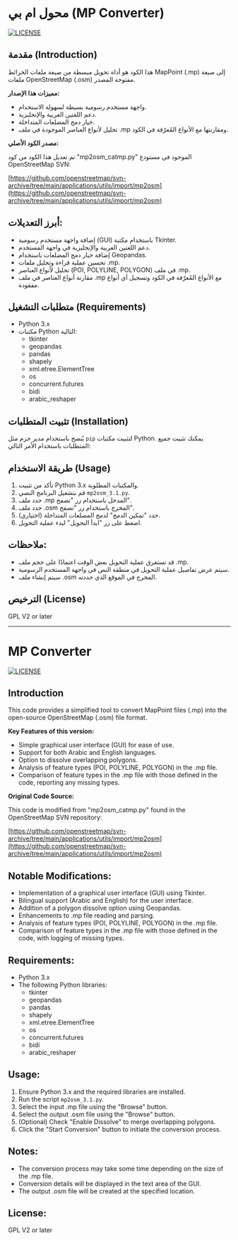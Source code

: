 # محول ام بي (MP Converter)

[![LICENSE](https://img.shields.io/badge/license-GPL%20V2%20or%20later-green)](https://www.gnu.org/licenses/old-licenses/gpl-2.0.en.html)

## مقدمة (Introduction)

هذا الكود هو أداة تحويل مبسطة من صيغة ملفات الخرائط MapPoint (.mp) إلى صيغة ملفات OpenStreetMap (.osm) مفتوحة المصدر. 

**مميزات هذا الإصدار:**

* واجهة مستخدم رسومية بسيطة لسهولة الاستخدام.
* دعم اللغتين العربية والإنجليزية.
* خيار دمج المضلعات المتداخلة.
* تحليل لأنواع العناصر الموجودة في ملف .mp ومقارنتها مع الأنواع المُعرّفة في الكود.

**مصدر الكود الأصلي:**

تم تعديل هذا الكود من كود "mp2osm_catmp.py" الموجود في مستودع OpenStreetMap SVN:

[https://github.com/openstreetmap/svn-archive/tree/main/applications/utils/import/mp2osm](https://github.com/openstreetmap/svn-archive/tree/main/applications/utils/import/mp2osm)

## أبرز التعديلات:

* إضافة واجهة مستخدم رسومية (GUI) باستخدام مكتبة Tkinter.
* دعم اللغتين العربية والإنجليزية في واجهة المستخدم.
* إضافة خيار دمج المضلعات باستخدام Geopandas.
* تحسين عملية قراءة وتحليل ملفات .mp.
* تحليل لأنواع العناصر (POI, POLYLINE, POLYGON) في ملف .mp.
* مقارنة أنواع العناصر في ملف .mp مع الأنواع المُعرّفة في الكود وتسجيل أي أنواع مفقودة.

## متطلبات التشغيل (Requirements)

* Python 3.x
* مكتبات Python التالية:
    * tkinter
    * geopandas
    * pandas
    * shapely
    * xml.etree.ElementTree
    * os
    * concurrent.futures
    * bidi
    * arabic_reshaper
##  تثبيت المتطلبات (Installation)

 يُنصح باستخدام مدير حزم مثل `pip` لتثبيت مكتبات Python. يمكنك تثبيت جميع المتطلبات باستخدام الأمر التالي:

## طريقة الاستخدام (Usage)

1.  تأكد من تثبيت Python 3.x والمكتبات المطلوبة.
2.  قم بتشغيل البرنامج النصي `mp2osm_3.1.py`.
3.  حدد ملف .mp المدخل باستخدام زر "تصفح".
4.  حدد ملف .osm المخرج باستخدام زر "تصفح".
5.  (اختياري) حدد "تمكين الدمج" لدمج المضلعات المتداخلة.
6.  اضغط على زر "ابدأ التحويل" لبدء عملية التحويل.

## ملاحظات:

* قد تستغرق عملية التحويل بعض الوقت اعتمادًا على حجم ملف .mp.
* سيتم عرض تفاصيل عملية التحويل في منطقة النص في واجهة المستخدم الرسومية.
* سيتم إنشاء ملف .osm المخرج في الموقع الذي حددته.

## الترخيص (License)

GPL V2 or later

---

# MP Converter

[![LICENSE](https://img.shields.io/badge/license-GPL%20V2%20or%20later-green)](https://www.gnu.org/licenses/old-licenses/gpl-2.0.en.html)

## Introduction

This code provides a simplified tool to convert MapPoint files (.mp) into the open-source OpenStreetMap (.osm) file format.

**Key Features of this version:**

* Simple graphical user interface (GUI) for ease of use.
* Support for both Arabic and English languages.
* Option to dissolve overlapping polygons.
* Analysis of feature types (POI, POLYLINE, POLYGON) in the .mp file.
* Comparison of feature types in the .mp file with those defined in the code, reporting any missing types.

**Original Code Source:**

This code is modified from "mp2osm_catmp.py" found in the OpenStreetMap SVN repository:

[https://github.com/openstreetmap/svn-archive/tree/main/applications/utils/import/mp2osm](https://github.com/openstreetmap/svn-archive/tree/main/applications/utils/import/mp2osm)

## Notable Modifications:

* Implementation of a graphical user interface (GUI) using Tkinter.
* Bilingual support (Arabic and English) for the user interface.
* Addition of a polygon dissolve option using Geopandas.
* Enhancements to .mp file reading and parsing.
* Analysis of feature types (POI, POLYLINE, POLYGON) in the .mp file.
* Comparison of feature types in the .mp file with those defined in the code, with logging of missing types.

## Requirements:

* Python 3.x
* The following Python libraries:
    * tkinter
    * geopandas
    * pandas
    * shapely
    * xml.etree.ElementTree
    * os
    * concurrent.futures
    * bidi
    * arabic_reshaper

## Usage:

1.  Ensure Python 3.x and the required libraries are installed.
2.  Run the script `mp2osm_3.1.py`.
3.  Select the input .mp file using the "Browse" button.
4.  Select the output .osm file using the "Browse" button.
5.  (Optional) Check "Enable Dissolve" to merge overlapping polygons.
6.  Click the "Start Conversion" button to initiate the conversion process.

## Notes:

* The conversion process may take some time depending on the size of the .mp file.
* Conversion details will be displayed in the text area of the GUI.
* The output .osm file will be created at the specified location.

## License:

GPL V2 or later
